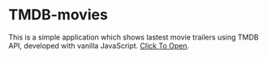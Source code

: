 # TMDB-movies
This is a simple application which shows lastest movie trailers using TMDB API, developed with vanilla JavaScript.
[Click To Open](https://tmdb-movietrailers.netlify.app/).
